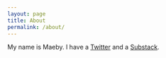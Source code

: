 ```yaml
---
layout: page
title: About
permalink: /about/
---
```


My name is Maeby. I have a [Twitter][twitter] and a [Substack][substack].

[twitter]: https://x.com/not_a_hot_girl
[substack]: https://gutstack.substack.com/



